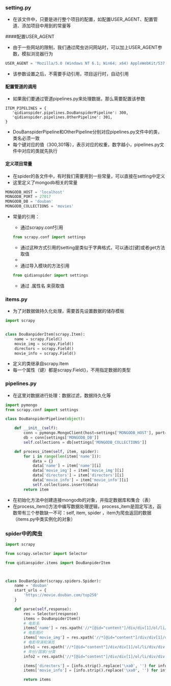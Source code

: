 ### setting.py

- 在该文件中，只要是进行整个项目的配置，如配置USER_AGENT、配置管道、添加项目中用到的常量等

####配置USER_AGENT

- 由于一些网站的限制，我们通过爬虫访问网站时，可以加上USER_AGENT参数，模拟浏览器行为

```python
USER_AGENT = 'Mozilla/5.0 (Windows NT 6.1; Win64; x64) AppleWebKit/537.36 (KHTML, like Gecko) Chrome/67.0.3396.99 Safari/537.36'
```

- 该参数设置之后，不需要手动引用，项目运行时，自动引用

#### 配置管道的调用

- 如果我们要通过管道pipelines.py来处理数据，那么需要配置该参数

```
ITEM_PIPELINES = {
   'qidianspider.pipelines.DouBanspiderPipeline': 300,
   'qidianspider.pipelines.OtherPipeline': 301,
}
```

- DouBanspiderPipeline和OtherPipeline分别对应pipelines.py文件中的类，类名必须一致
- 每个键对应的值（300,301等），表示对应的权重，数字越小，pipelines.py文件中对应的类就先执行

#### 定义项目常量

- 在spider的各文件中，有时我们需要用到一些常量，可以直接在setting中定义
- 这里定义了mongodb相关的常量

```python
MONGODB_HOST = 'localhost'
MONGODB_PORT = 27017
MONGODB_DB = 'douban'
MONGODB_COLLECTIONS = 'movies'
```

- 常量的引用：

  - 通过scrapy.conf引用

  ```python
  from scrapy.conf import settings
  ```

  - 通过这种方式引用的setting是类似于字典格式，可以通过[键]或者get方法取值
  -  
  - 通过导入模块的方法引用

  ```python
  from qidianspider import settings
  ```

  - 通过   .属性名    来获取值

### items.py

- 为了对数据做持久化处理，需要首先设置数据的储存模板

```python
import scrapy


class DouBanpiderItem(scrapy.Item):
    name = scrapy.Field()
    movie_img = scrapy.Field()
    directors = scrapy.Field()
    movie_info = scrapy.Field()
```

- 定义的类继承自scrapy.Item
- 每一个属性（键）都是scrapy.Field()，不用指定数据的类型



### pipelines.py

- 在这里对数据进行处理：数据过滤，数据持久化等

```python
import pymongo
from scrapy.conf import settings

class DouBanspiderPipeline(object):

    def __init__(self):
        conn = pymongo.MongoClient(host=settings['MONGODB_HOST'], port=settings['MONGODB_PORT'])
        db = conn[settings['MONGODB_DB']]
        self.collections = db[settings['MONGODB_COLLECTIONS']]

    def process_item(self, item, spider):
        for i in range(len(item['name'])):
            data = {}
            data['name'] = item['name'][i]
            data['movie_img'] = item['movie_img'][i]
            data['directors'] = item['directors'][i]
            data['movie_info'] = item['movie_info'][i]
            self.collections.insert(data)
        return item
```

- 在初始化方法中创建连接mongodb的对象，并指定数据库和集合（表）
- 在process_item()方法中编写数据处理逻辑，process_item是固定写法，函数带有三个参数缺一不可：self, item, spider  ，item为爬虫返回的数据（items.py中类实例化的对象）

### spider中的爬虫

```python
import scrapy

from scrapy.selector import Selector

from qidianspider.items import DouBanpiderItem



class DouBanSpider(scrapy.spiders.Spider):
    name = 'douban'
    start_urls = {
        'https://movie.douban.com/top250'
    }

    def parse(self,response):
        res = Selector(response)
        items = DouBanpiderItem()
        # 电影名
        items['name'] = res.xpath('//*[@id="content"]/div/div[1]/ol/li/div/div[2]/div[1]/a/span[1]/text()').extract()
        # 电影图片
        items['movie_img'] = res.xpath('//*[@id="content"]/div/div[1]/ol/li/div/div[1]/a/img/@src').extract()
        # 电影导演和演员
        info1 = res.xpath('//*[@id="content"]/div/div[1]/ol/li/div/div[2]/div[2]/p[1]/text()[1]').extract()
        # 年份/国家/分类
        info2 = res.xpath('//*[@id="content"]/div/div[1]/ol/li/div/div[2]/div[2]/p[1]/text()[2]').extract()

        items['directors'] = [info.strip().replace('\xa0', '') for info in info1]
        items['movie_info'] = [info.strip().replace('\xa0', '') for info in info2]

        return items
```



